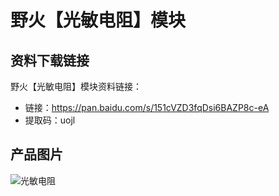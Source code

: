 [](野火【光敏电阻】模块)

# 野火【光敏电阻】模块

## 资料下载链接
野火【光敏电阻】模块资料链接：
* 链接：https://pan.baidu.com/s/151cVZD3fqDsi6BAZP8c-eA 
* 提取码：uojl 

## 产品图片
![光敏电阻](https://raw.githubusercontent.com/wiki/Embdefire/products/images/模块产品/传感器/光敏电阻.jpg)